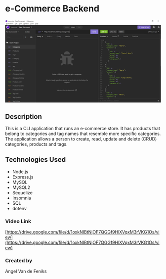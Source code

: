 # e-Commerce Backend
![](./assets/images/insomnia.jpg) 

## Description
This is a CLI application that runs an e-commerce store. It has products that belong to categories and tag names that resemble more specific categories. The application allows a person to create, read, update and delete (CRUD) categories, products and tags.

## Technologies Used
* Node.js
* Express.js
* MySQL
* MySQL2
* Sequelize
* Insomnia
* SQL
* dotenv

### Video Link
[https://drive.google.com/file/d/1oxkNIBtNjOF7QGGf9HlXVqxM3rVKG1Os/view](https://drive.google.com/file/d/1oxkNIBtNjOF7QGGf9HlXVqxM3rVKG1Os/view)

### Created by
Angel Van de Feniks
